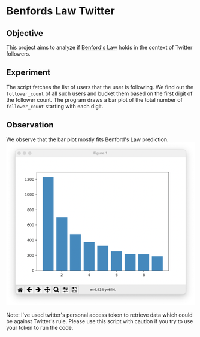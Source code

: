 # Benfords Law Twitter

## Objective

This project aims to analyze if [Benford's Law](https://en.wikipedia.org/wiki/Benford%27s_law) holds in the context of Twitter followers.

## Experiment

The script fetches the list of users that the user is following. We find out the `follower_count` of all such users and bucket them
based on the first digit of the follower count. The program draws a bar plot of the total number of `follower_count` starting with each digit.

## Observation

We observe that the bar plot mostly fits Benford's Law prediction.
<img title="a title" alt="Alt text" src="plot.png">

Note: I've used twitter's personal access token to retrieve data which could be against Twitter's rule. Please use this script with caution if you try to use your token to run the code.
